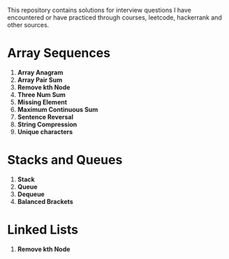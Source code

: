 This repository contains solutions for interview questions I have encountered or have practiced through courses, leetcode, hackerrank and other sources.

# **Array Sequences**

1. **Array Anagram**
1. **Array Pair Sum**
1. **Remove kth Node**
1. **Three Num Sum**
1. **Missing Element**
1. **Maximum Continuous Sum**
1. **Sentence Reversal**
1. **String Compression**
1. **Unique characters**

# **Stacks and Queues**
1. **Stack**
1. **Queue**
1. **Dequeue**
1. **Balanced Brackets**


# **Linked Lists**
1. **Remove kth Node**